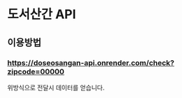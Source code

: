 # 도서산간 API
## 이용방법
### https://doseosangan-api.onrender.com/check?zipcode=00000
위방식으로 전달시 데이터를 얻습니다.
